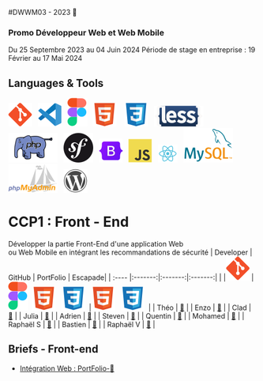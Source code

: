 #DWWM03 - 2023 👋
### Promo Développeur Web et Web Mobile  
Du 25 Septembre 2023 au 04 Juin 2024
Période de stage en entreprise : 19 Février au 17 Mai 2024



## Languages & Tools 
![imgGit](./profile/img/git.svg)&nbsp;&nbsp;
![imgVscode](./profile/img/vscode.svg)&nbsp;&nbsp;
![imgFigma](./profile/img/figma.svg)&nbsp;&nbsp;
![imgHtml](./profile/img/html.svg) &nbsp;&nbsp;
![imgCSS](./profile/img/css.svg)&nbsp;&nbsp;
![imgLess](./profile/img/less-1.svg)&nbsp;&nbsp; 
![imgPhp](./profile/img/php2.svg)&nbsp;&nbsp;
![imgSymfony](./profile/img/symfony.svg)&nbsp;&nbsp;
![imgBootStrap](./profile/img/bootstrap.svg)&nbsp;&nbsp; 
![imgJs](./profile/img/javascript.svg)&nbsp;&nbsp;
![imgReact](./profile/img/react.svg)&nbsp;&nbsp;
![imgMySql](./profile/img/mysql1.svg)&nbsp;&nbsp;
![imgPhpMyAdmin](./profile/img/PhpMyAdmin.svg)&nbsp;&nbsp;
![imgWordpress](./profile/img/wordpress.svg) 


# CCP1 : Front - End    
Développer la partie Front-End d'une application Web   
ou Web Mobile en intégrant les recommandations de sécurité
| Developer | GitHub | PortFolio | Escapade|
| :---- |:-------:|:-------:|:-------:|
| |![imgGit](./profile/img/git.svg)&nbsp;|![imgFigma](./profile/img/figma.svg)&nbsp;&nbsp;![imgHtml](./profile/img/html.svg) &nbsp;&nbsp;![imgCSS](./profile/img/css.svg)&nbsp;&nbsp;|![imgHtml](./profile/img/html.svg) &nbsp;&nbsp;![imgCSS](./profile/img/css.svg)&nbsp;&nbsp;|
| Théo  | <a href="">🔗</a> | 
| Enzo  | <a href="">🔗</a> |
| Clad  | <a href="">🔗</a> |
| Julia  | <a href="">🔗</a> |
| Adrien | <a href="">🔗</a> |
| Steven  | <a href="">🔗</a> |
| Quentin  | <a href="">🔗</a> |
| Mohamed  | <a href="">🔗</a> |
| Raphaël S  | <a href="">🔗</a> |
| Bastien  | <a href="">🔗</a> |
| Raphaël V  | <a href="">🔗</a> |


## Briefs - Front-end

- [Intégration Web : PortFolio-🚩]()



<!--
**Here are some ideas to get you started:**

🙋‍♀️ A short introduction - what is your organization all about?
🌈 Contribution guidelines - how can the community get involved?
👩‍💻 Useful resources - where can the community find your docs? Is there anything else the community should know?
🍿 Fun facts - what does your team eat for breakfast?
🧙 Remember, you can do mighty things with the power of [Markdown](https://docs.github.com/github/writing-on-github/getting-started-with-writing-and-formatting-on-github/basic-writing-and-formatting-syntax)
-->
